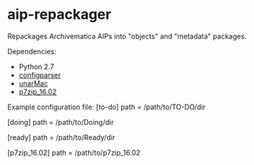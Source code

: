 # aip-repackager
Repackages Archivematica AIPs into "objects" and "metadata" packages.

Dependencies:
  * Python 2.7
  * [configparser](https://docs.python.org/3/library/configparser.html)
  * [unarMac](https://theunarchiver.com/command-line)
  * [p7zip_16.02](https://sourceforge.net/projects/p7zip/)
  
Example configuration file:
[to-do]
path = /path/to/TO-DO/dir

[doing]
path = /path/to/Doing/dir

[ready]
path = /path/to/Ready/dir

[p7zip_16.02]
path = /path/to/p7zip_16.02
